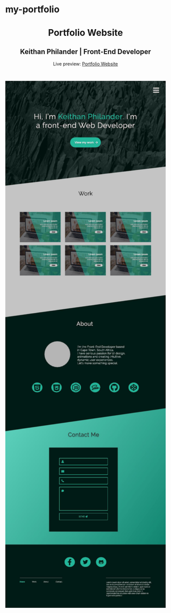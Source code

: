 # my-portfolio
<h1 align="center">Portfolio Website</h1>
<h2 align="center">Keithan Philander | Front-End Developer </h2>
<p align="center">Live preview: <a href="http://keithanphilander.com/" target="_blank">Portfolio Website</a></p><br>
<p align="center">
<img src="design/Portfolio.jpg" width="550" alt="Portfolio Website">
</p>
